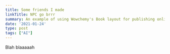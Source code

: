 ```yaml
---
title: Some friends I made
linkTitle: NPC go brrr
summary: An example of using Wowchemy's Book layout for publishing online courses.
date: '2021-01-24'
type: post
tags: ["AI"]
---
```


Blah blaaaaah